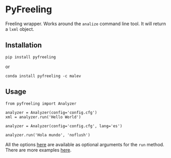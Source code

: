 # PyFreeling

Freeling wrapper. Works around the `analize` command line tool.
It will return a `lxml` object.

## Installation

```
pip install pyfreeling
```

or

```
conda install pyfreeling -c malev
```

## Usage

```
from pyfreeling import Analyzer

analyzer = Analyzer(config='config.cfg')
xml = analyzer.run('Hello World')

analyzer = Analyzer(config='config.cfg', lang='es')

analyzer.run('Hola mundo', 'noflush')
```

All the options [here](https://talp-upc.gitbooks.io/freeling-user-manual/content/analyzer.html)
are available as optional arguments for the `run` method. There are more examples [here](https://github.com/malev/pyfreeling/blob/master/examples.ipynb).

